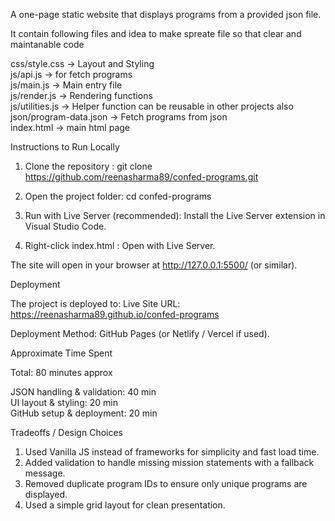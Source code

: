 ﻿A one-page static website that displays programs from a provided json file.

It contain following files and idea to make spreate file so that clear and maintanable code

css/style.css -> Layout and Styling<br/>
js/api.js -> for fetch programs<br/>
js/main.js -> Main entry file<br/>
js/render.js -> Rendering functions<br/>
js/utilities.js -> Helper function can be reusable in other projects also<br/>
json/program-data.json -> Fetch programs from json<br/>
index.html -> main html page

Instructions to Run Locally

1. Clone the repository : git clone https://github.com/reenasharma89/confed-programs.git

2. Open the project folder: cd confed-programs

3. Run with Live Server (recommended): Install the Live Server extension in Visual Studio Code.

4. Right-click index.html : Open with Live Server.

The site will open in your browser at http://127.0.0.1:5500/ (or similar).

Deployment

The project is deployed to:
Live Site URL: https://reenasharma89.github.io/confed-programs

Deployment Method: GitHub Pages (or Netlify / Vercel if used).

Approximate Time Spent

Total: 80 minutes approx

JSON handling & validation: 40 min<br/>
UI layout & styling: 20 min<br/>
GitHub setup & deployment: 20 min

Tradeoffs / Design Choices

1. Used Vanilla JS instead of frameworks for simplicity and fast load time.
2. Added validation to handle missing mission statements with a fallback message.
3. Removed duplicate program IDs to ensure only unique programs are displayed.
4. Used a simple grid layout for clean presentation.


